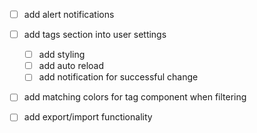 - [ ] add alert notifications

- [ ] add tags section into user settings
    - [ ] add styling
    - [ ] add auto reload
    - [ ] add notification for successful change

- [ ] add matching colors for tag component when filtering

- [ ] add export/import functionality